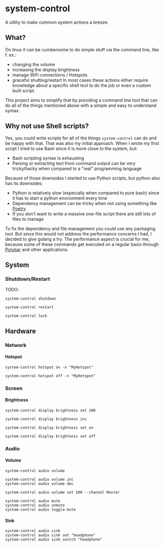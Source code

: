 # system-control

A utility to make common system actions a breeze.

## What?
On linux it can be cumbersome to do simple stuff via the command line, like f. ex.:
* changing the volume
* increasing the display brightness
* manage WiFi connections / Hotspots
* graceful shutting/restart
In most cases these actions either require knowledge about a specific shell tool
to do the job or even a custom built script.

This project aims to simplify that by providing a command line tool that
can do all of the things mentioned above with a simple and easy to understand syntax.

## Why not use Shell scripts?
Yes, you could write scripts for all of the things
`system-control` can do and be happy with that. That was also my initial approach.
When I wrote my first script I tried to use Bash since it is more
close to the system, but:

* Bash scripting syntax is exhausting
* Parsing or extracting text from command output can be very tricky/hacky when compared to a "real" programming language

Because of those downsides I started to use Python scripts, but python also has its downsides:

* Python is relatively slow (especially when compared to pure bash) since it has to start a python environment every time
* Dependency management can be tricky when not using something like [Poetry](https://github.com/python-poetry/poetry)
* If you don't want to write a massive one-file script there are still lots of files to manage

To fix the dependency and file management you could use any packaging tool. But since this would
not address the performance concerns I had, I decided to give golang a try. The performance aspect is
crucial for me, because some of these commands get executed on a regular basis through [Polybar](https://github.com/polybar/polybar)
and other applications.

## System

### Shutdown/Restart

TODO:

```shell script
system-control shutdown
```

```shell script
system-control restart
```

```shell script
system-control lock
```

## Hardware

### Network

#### Hotspot

```shell script
system-control hotspot on -n "MyHotspot"
```

```shell script
system-control hotspot off -n "MyHotspot"
```

### Screen

#### Brightness

```shell script
system-control display brightness set 100
```

```shell script
system-control display brightness inc
```

```shell script
system-control display brightness set on
```

```shell script
system-control display brightness set off
```

### Audio

#### Volume

```shell script
system-control audio volume
```

```shell script
system-control audio volume inc
system-control audio volume dec
```

```shell script
system-control audio volume set 100 --channel Master
```

```shell script
system-control audio mute
system-control audio unmute
system-control audio toggle-mute
```

#### Sink

```shell script
system-control audio sink
system-control audio sink set "headphone"
system-control audio sink switch "headphone"
```